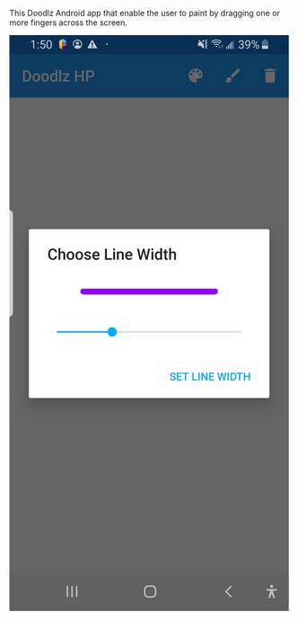 This Doodlz Android app that enable the user to paint by dragging one or more fingers across the screen.


![](app/images/sc4.png)
